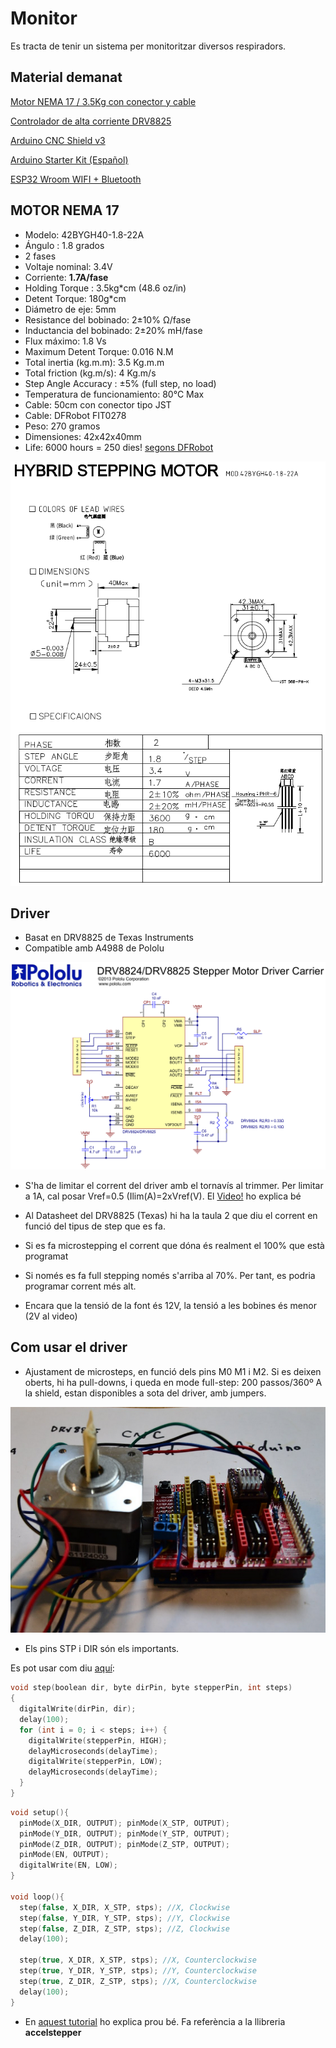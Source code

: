 # Monitor

Es tracta de tenir un sistema per monitoritzar diversos respiradors.

## Material demanat


[Motor NEMA 17 / 3.5Kg con conector y cable](https://tienda.bricogeek.com/motores-paso-a-paso/1360-motor-nema-17-35kg-con-conector-y-cable.html)

[Controlador de alta corriente DRV8825]( https://tienda.bricogeek.com/impresion-3d/853-controlador-de-alta-corriente-drv8825.html)

[Arduino CNC Shield v3](https://tienda.bricogeek.com/shields-arduino/837-arduino-cnc-shield-v3.html )

[Arduino Starter Kit (Español)](https://tienda.bricogeek.com/kits-electronica-para-montar/541-arduino-starter-kit.html )

[ESP32 Wroom WIFI + Bluetooth](https://tienda.bricogeek.com/arduino-compatibles/1274-esp32-wroom-wifi-bluetooth.html )


## MOTOR NEMA 17

 *   Modelo: 42BYGH40-1.8-22A
 *   Ángulo : 1.8 grados
 *   2 fases
 *   Voltaje nominal: 3.4V
 *   Corriente: **1.7A/fase**
 *   Holding Torque : 3.5kg*cm (48.6 oz/in)
 *   Detent Torque: 180g*cm
 *   Diámetro de eje: 5mm
 *   Resistance del bobinado: 2±10% Ω/fase
 *   Inductancia del bobinado: 2±20% mH/fase
 *   Flux máximo: 1.8 Vs
 *   Maximum Detent Torque: 0.016 N.M
 *   Total inertia (kg.m.m): 3.5 Kg.m.m
 *   Total friction (kg.m/s): 4 Kg.m/s
 *   Step Angle Accuracy : ±5% (full step, no load) 
 *   Temperatura de funcionamiento:  80°C   Max
 *   Cable: 50cm con conector tipo JST
 *   Cable: DFRobot FIT0278
 *   Peso: 270 gramos
 *   Dimensiones: 42x42x40mm
 *   Life: 6000 hours = 250 dies! [segons DFRobot](https://www.dfrobot.com/product-785.html)

![Motor](motor.png)


## Driver

 * Basat en DRV8825 de Texas Instruments 
 * Compatible amb A4988 de Pololu

![Driver](driver.png)

 * S'ha de limitar el corrent del driver amb el tornavís al trimmer.
   Per limitar a 1A, cal posar Vref=0.5 (Ilim(A)=2xVref(V).
   El [Video!](https://www.youtube.com/watch?feature=player_embedded&v=89BHS9hfSUk) ho explica bé

 * Al Datasheet del DRV8825 (Texas) hi ha la taula 2 que diu el corrent en funció
   del tipus de step que es fa.

 * Si es fa microstepping el corrent que dóna és realment el 100% que està programat
 * Si només es fa full stepping només s'arriba al 70%. Per tant, es podria programar corrent més alt.

 * Encara que la tensió de la font és 12V, la tensió a les bobines és menor (2V al video)


## Com usar el driver

 * Ajustament de microsteps, en funció dels pins M0 M1 i M2.
   Si es deixen oberts, hi ha pull-downs, i queda en mode full-step: 200 passos/360º
   A la shield, estan disponibles a sota del driver, amb jumpers.

![Imatge de com es connecten](stepmotor.png)
 
 * Els pins STP i DIR són els importants.


Es pot usar com diu [aquí](http://aconcaguasci.blogspot.com/2016/11/arduino-cnc-shield-control-stepper.html):

```C
void step(boolean dir, byte dirPin, byte stepperPin, int steps)
{
  digitalWrite(dirPin, dir);
  delay(100);
  for (int i = 0; i < steps; i++) {
    digitalWrite(stepperPin, HIGH);
    delayMicroseconds(delayTime); 
    digitalWrite(stepperPin, LOW);
    delayMicroseconds(delayTime); 
  }
}
```

```C
void setup(){
  pinMode(X_DIR, OUTPUT); pinMode(X_STP, OUTPUT);
  pinMode(Y_DIR, OUTPUT); pinMode(Y_STP, OUTPUT);
  pinMode(Z_DIR, OUTPUT); pinMode(Z_STP, OUTPUT);
  pinMode(EN, OUTPUT);
  digitalWrite(EN, LOW);
}

void loop(){
  step(false, X_DIR, X_STP, stps); //X, Clockwise
  step(false, Y_DIR, Y_STP, stps); //Y, Clockwise
  step(false, Z_DIR, Z_STP, stps); //Z, Clockwise
  delay(100);

  step(true, X_DIR, X_STP, stps); //X, Counterclockwise
  step(true, Y_DIR, Y_STP, stps); //Y, Counterclockwise
  step(true, Z_DIR, Z_STP, stps); //X, Counterclockwise
  delay(100);
}
```


* En [aquest tutorial](https://www.makerguides.com/drv8825-stepper-motor-driver-arduino-tutorial/) ho explica prou bé.
  Fa referència a la llibreria **accelstepper** 

